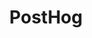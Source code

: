---
draft: false
title: PostHog
content:
  id: posthog
  name: PostHog
  website: https://posthog.com/
  short_description: PostHog provides open-source product analytics, session recording, feature flagging and a/b testing that you can self-host.
---